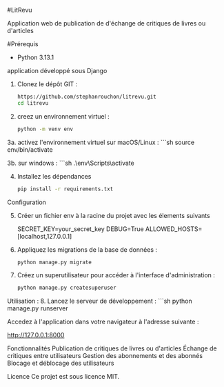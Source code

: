 #LitRevu

Application web de publication de d'échange de critiques de livres ou d'articles

#Prérequis
- Python 3.13.1

application développé sous Django

1. Clonez le dépôt GIT :
    ```sh
    https://github.com/stephanrouchon/litrevu.git
    cd litrevu

2. creez un environnement virtuel :
    ```sh
    python -m venv env

3a. activez l'environnement virtuel
    sur macOS/Linux : 
    ```sh
    source env/bin/activate
    
3b. sur windows :
    ```sh
    .\env\Scripts\activate

4. Installez les dépendances
   ```sh
   pip install -r requirements.txt

Configuration

5. Créer un fichier env à la racine du projet avec les élements suivants

    SECRET_KEY=your_secret_key
    DEBUG=True
    ALLOWED_HOSTS= [localhost,127.0.0.1]

6. Appliquez les migrations de la base de données :
    ```sh
    python manage.py migrate

7. Créez un superutilisateur pour accéder à l'interface d'administration :
    ```sh
    python manage.py createsuperuser

Utilisation :
8. Lancez le serveur de développement :
    ```sh
    python manage.py runserver

Accedez à l'application dans votre navigateur à l'adresse suivante :

http://127.0.0.1:8000

Fonctionnalités
Publication de critiques de livres ou d'articles
Échange de critiques entre utilisateurs
Gestion des abonnements et des abonnés
Blocage et déblocage des utilisateurs


Licence
Ce projet est sous licence MIT.
